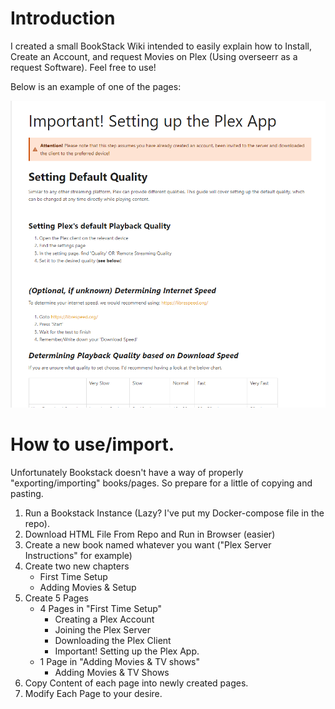 
# Introduction
I created a small BookStack Wiki intended to easily explain how to Install, Create an Account, and request Movies on Plex (Using overseerr as a request Software). Feel free to use!

Below is an example of one of the pages:

![Preview](https://github.com/mtthidoteu/bookstack-howtoplex/blob/01cd557d77edc36d5744cce8c36a3c1dcfadd55a/preview.png)

# How to use/import.
Unfortunately Bookstack doesn't have a way of properly "exporting/importing" books/pages. So prepare for a little of copying and pasting.

 1. Run a Bookstack Instance (Lazy? I've put my Docker-compose file in the repo).
 2. Download HTML File From Repo and Run in Browser (easier)
 3. Create a new book named whatever you want ("Plex Server Instructions" for example)
 4. Create two new chapters
     - First Time Setup
     - Adding Movies & Setup
 5. Create 5 Pages
	 - 4 Pages in "First Time Setup"
		 - Creating a Plex Account
		 - Joining the Plex Server
		 - Downloading the Plex Client
		 - Important! Setting up the Plex App.
	 - 1 Page in "Adding Movies & TV shows" 
		 - Adding Movies & TV Shows
5. Copy Content of each page into newly created pages.
6. Modify Each Page to your desire.

